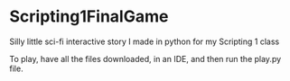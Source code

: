 # Scripting1FinalGame
Silly little sci-fi interactive story I made in python for my Scripting 1 class

To play, have all the files downloaded, in an IDE, and then run the play.py file.

